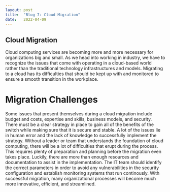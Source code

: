 ```yaml
---
layout: post
title:  "Blog 7: Cloud Migration"
date:   2022-04-09
---
```


## Cloud Migration
Cloud computing services are becoming more and more necessary for organizations big and small. As we head into working in industry, we have to recognize the issues that come with operating in a cloud-based world rather than the traditional technology infrastructures and models. Migrating to a cloud has its difficulties that should be kept up with and monitored to ensure a smooth transition in the workplace.

# Migration Challenges
Some issues that present themselves during a cloud migration include budget and costs, expertise and skills, business models, and security. There must be a clear strategy in place to gain all of the benefits of the switch while making sure that it is secure and stable. A lot of the issues lie in human error and the lack of knowledge to successfully implement the strategy. Without a leader or team that understands the foundation of cloud computing, there will be a lot of difficulties that erupt during the process. This requires plenty of preparation and planning before the migration even takes place. Luckily, there are more than enough resources and documentation to assist in the implementation. The IT team should identify the correct parameters in order to avoid any vulnerabilities in the security configuration and establish monitoring systems that run continously. With successful migration, many organizational processes will become much more innovative, efficient, and streamlined. 

